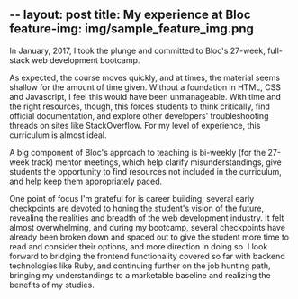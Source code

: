 --
layout: post
title: My experience at Bloc
feature-img: img/sample_feature_img.png
--

In January, 2017, I took the plunge and committed to Bloc's 27-week, full-stack web development bootcamp.

As expected, the course moves quickly, and at times, the material seems shallow for the amount of time given. Without a foundation in HTML, CSS and Javascript, I feel this would have been unmanageable. With time and the right resources, though, this forces students to think critically, find official documentation, and explore other developers' troubleshooting threads on sites like StackOverflow. For my level of experience, this curriculum is almost ideal.

A big component of Bloc's approach to teaching is bi-weekly (for the 27-week track) mentor meetings, which help clarify misunderstandings, give students the opportunity to find resources not included in the curriculum, and help keep them appropriately paced.

One point of focus I'm grateful for is career building; several early checkpoints are devoted to honing the student's vision of the future, revealing the realities and breadth of the web development industry. It felt almost overwhelming, and during my bootcamp, several checkpoints have already been broken down and spaced out to give the student more time to read and consider their options, and more direction in doing so. I look forward to bridging the frontend functionality covered so far with backend technologies like Ruby, and continuing further on the job hunting path, bringing my understandings to a marketable baseline and realizing the benefits of my studies.
